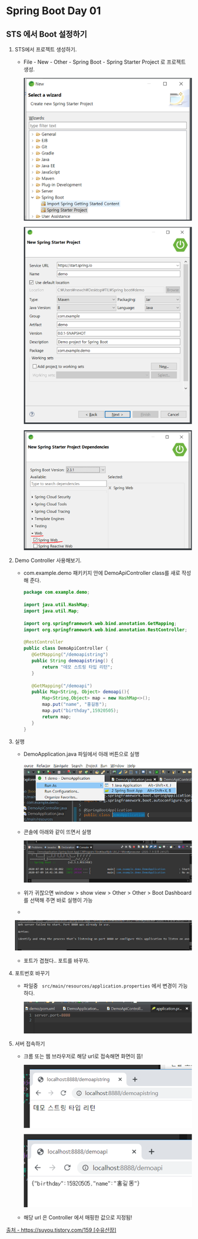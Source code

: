 # Spring Boot Day 01

## STS 에서 Boot 설정하기

1. STS에서 프로젝트 생성하기.

   * File - New - Other - Spring Boot - Spring Starter Project 로 프로젝트 생성.

     ![image-20200709151736386](image-20200709151736386.png)

     ![image-20200709151746339](image-20200709151746339.png)

     ![image-20200709151752512](image-20200709151752512.png)

2. Demo Controller 사용해보기.

   * com.example.demo 패키키지 안에 DemoApiController class를 새로 작성해 준다.

     ```java
     package com.example.demo;
     
     import java.util.HashMap;
     import java.util.Map;
     
     import org.springframework.web.bind.annotation.GetMapping;
     import org.springframework.web.bind.annotation.RestController;
     
     @RestController
     public class DemoApiController {
     	@GetMapping("/demoapistring")
     	public String demoapistring() {
     		return "데모 스트링 타입 리턴";
     	}
     	
     	@GetMapping("/demoapi")
     	public Map<String, Object> demoapi(){
     		Map<String,Object> map = new HashMap<>();
     		map.put("name", "홍길동");
     		map.put("birthday",15920505);
     		return map;
     	}
     }
     
     ```

3. 실행

   * DemoApplication.java 파일에서 아래 버튼으로 실행

     ![image-20200709144111111](image-20200709144111111.png)

   * 콘솔에 아래와 같이 뜨면서 실행

     ![image-20200709144138537](image-20200709144138537.png)

   * 위가 귀찮으면 window > show view > Other > Other > Boot Dashboard를 선택해 주면 바로 실행이 가능

     

   * 

     ![image-20200709144153504](image-20200709144153504.png)

   * 포트가 겹쳤다.. 포트를 바꾸자.

4. 포트번호 바꾸기

   * 파일중 ` src/main/resources/application.properties` 에서 변경이 가능하다.

     ![image-20200709144526126](image-20200709144526126.png)

5. 서버 접속하기

   * 크롬 또는 웹 브라우저로 해당 url로 접속해면 화면이 뜸!

     ![image-20200709144635887](image-20200709144635887.png)

     ![image-20200709144650531](image-20200709144650531.png)

   * 해당 url 은 Controller 에서 매핑한 값으로 지정됨!



[출처 -  https://suyou.tistory.com/159 [수유산장]](https://suyou.tistory.com/159)